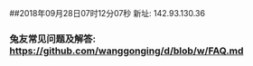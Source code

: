 ##2018年09月28日07时12分07秒 新址: 142.93.130.36
### 兔友常见问题及解答: https://github.com/wanggonging/d/blob/w/FAQ.md

